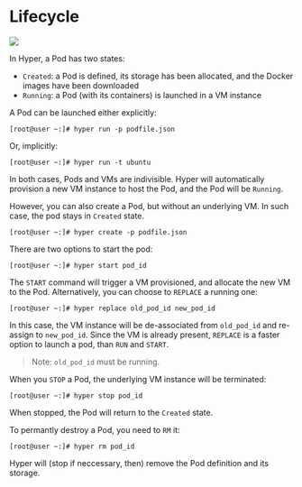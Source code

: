 # Lifecycle

![](https://trello-attachments.s3.amazonaws.com/5562ba47387906ddef327e00/704x249/e4b1ec0168197c13e838bd5b405b3f28/pod.png)

In Hyper, a Pod has two states:

- `Created`: a Pod is defined, its storage has been allocated, and the Docker images have been downloaded
- `Running`: a Pod (with its containers) is launched in a VM instance


A Pod can be launched either explicitly:

	[root@user ~:]# hyper run -p podfile.json

Or, implicitly:

	[root@user ~:]# hyper run -t ubuntu

In both cases, Pods and VMs are indivisible. Hyper will automatically provision a new VM instance to host the Pod, and the Pod will be `Running`.

However, you can also create a Pod, but without an underlying VM. In such case, the pod stays in `Created` state.

    [root@user ~:]# hyper create -p podfile.json

There are two options to start the pod:

    [root@user ~:]# hyper start pod_id

The `START` command will trigger a VM provisioned, and allocate the new VM to the Pod. Alternatively, you can choose to `REPLACE` a running one:

    [root@user ~:]# hyper replace old_pod_id new_pod_id

In this case, the VM instance will be de-associated from `old_pod_id` and re-assign to `new_pod_id`. Since the VM is already present, `REPLACE` is a faster option to launch a pod, than `RUN` and `START`.

> Note: `old_pod_id` must be running.

When you `STOP` a Pod, the underlying VM instance will be terminated:

    [root@user ~:]# hyper stop pod_id

When stopped, the Pod will return to the `Created` state.

To permantly destroy a Pod, you need to `RM` it:

    [root@user ~:]# hyper rm pod_id

Hyper will (stop if neccessary, then) remove the Pod definition and its storage.
